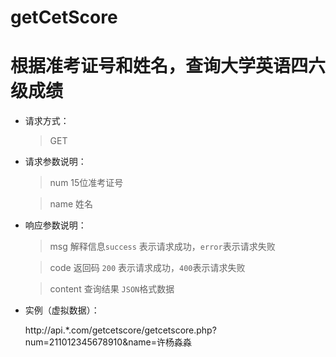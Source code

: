 ﻿getCetScore
===========

根据准考证号和姓名，查询大学英语四六级成绩
===========

 - 请求方式： 
    >GET

 - 请求参数说明：
    > num 15位准考证号

    > name 姓名

 - 响应参数说明：
    > msg 解释信息`success` 表示请求成功，`error`表示请求失败

    > code 返回码 `200` 表示请求成功，`400`表示请求失败
 
    > content 查询结果 `JSON`格式数据

 - 实例（虚拟数据）：

     http://api.*.com/getcetscore/getcetscore.php?num=211012345678910&name=许杨淼淼